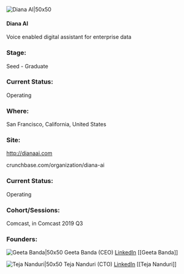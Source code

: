 

![Diana AI|50x50](https://assets.techstars.com/default-company-avatar@2x.png)

#### Diana AI
Voice enabled digital assistant for enterprise data

### Stage: 
Seed - Graduate 

### Current Status: 
Operating

### Where:
San Francisco, California, United States

### Site:
http://dianaai.com



crunchbase.com/organization/diana-ai

### Current Status: 
Operating

### Cohort/Sessions: 
Comcast, in Comcast 2019 Q3

### Founders: 

![Geeta Banda|50x50](https://apimg.techstars.com/connect/images/image_files/5d196ae234a60d202d0000fa/original/geeta_Banda__co-founder.png) Geeta Banda (CEO) [LinkedIn](https://linkedin.com/in/geeta-banda-7b419a10) [[Geeta Banda]]

![Teja Nanduri|50x50]() Teja Nanduri (CTO) [LinkedIn](https://linkedin.com/in/tejananduri) [[Teja Nanduri]]


